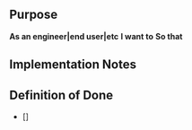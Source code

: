 ## Purpose

**As an engineer|end user|etc**
**I want to**
**So that**

## Implementation Notes


## Definition of Done

- [] 
